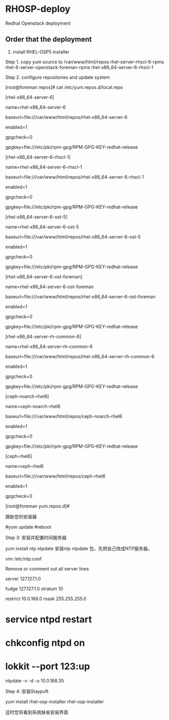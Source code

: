 # RHOSP-deploy
Redhat Openstack deployment 

## Order that the deployment 

1. install RHEL-OSP5 installer


Step 1.
copy yum source to /var/www/html/repos
rhel-server-rhscl-6-rpms
rhel-6-server-openstack-foreman-rpms
rhel-x86_64-server-6-rhscl-1

Step 2.
configure repositories and update system

[root@foreman repos]# cat /etc/yum.repos.d/local.repo

[rhel-x86_64-server-6]

name=rhel-x86_64-server-6

baseurl=file:///var/www/html/repos/rhel-x86_64-server-6

enabled=1

gpgcheck=0

gpgkey=file:///etc/pki/rpm-gpg/RPM-GPG-KEY-redhat-release



[rhel-x86_64-server-6-rhscl-1]

name=rhel-x86_64-server-6-rhscl-1

baseurl=file:///var/www/html/repos/rhel-x86_64-server-6-rhscl-1

enabled=1

gpgcheck=0

gpgkey=file:///etc/pki/rpm-gpg/RPM-GPG-KEY-redhat-release

[rhel-x86_64-server-6-ost-5]

name=rhel-x86_64-server-6-ost-5

baseurl=file:///var/www/html/repos/rhel-x86_64-server-6-ost-5

enabled=1

gpgcheck=0

gpgkey=file:///etc/pki/rpm-gpg/RPM-GPG-KEY-redhat-release



[rhel-x86_64-server-6-ost-foreman]

name=rhel-x86_64-server-6-ost-foreman

baseurl=file:///var/www/html/repos/rhel-x86_64-server-6-ost-foreman

enabled=1

gpgcheck=0

gpgkey=file:///etc/pki/rpm-gpg/RPM-GPG-KEY-redhat-release



[rhel-x86_64-server-rh-common-6]

name=rhel-x86_64-server-rh-common-6

baseurl=file:///var/www/html/repos/rhel-x86_64-server-rh-common-6

enabled=1

gpgcheck=0

gpgkey=file:///etc/pki/rpm-gpg/RPM-GPG-KEY-redhat-release



[ceph-noarch-rhel6]

name=ceph-noarch-rhel6

baseurl=file:///var/www/html/repos/ceph-noarch-rhel6

enabled=1

gpgcheck=0

gpgkey=file:///etc/pki/rpm-gpg/RPM-GPG-KEY-redhat-release



[ceph-rhel6]

name=ceph-rhel6

baseurl=file:///var/www/html/repos/ceph-rhel6

enabled=1

gpgcheck=0

[root@foreman yum.repos.d]# 

跟新您的安装器

#yum update
#reboot

Step 3: 安装并配置时间服务器

yum install ntp ntpdate
安装ntp ntpdate 包，先把自己改成NTP服务器。

vim /etc/ntp.conf

Remove or comment out all server lines

server 127.127.1.0

fudge 127.127.1.0 stratum 10

restrict 10.0.168.0 mask 255.255.255.0

# service ntpd restart

# chkconfig ntpd on

# lokkit --port 123:up

 ntpdate -v -d -u 10.0.168.35


Step 4: 安装Staypuft

yum install rhel-osp-installer
rhel-osp-installer

这时您将看到系统缺省安装界面

